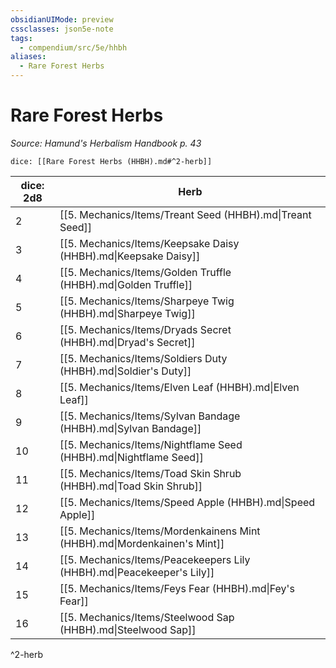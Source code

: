 ```yaml
---
obsidianUIMode: preview
cssclasses: json5e-note
tags:
  - compendium/src/5e/hhbh
aliases:
  - Rare Forest Herbs
---
```

# Rare Forest Herbs
*Source: Hamund's Herbalism Handbook p. 43* 

`dice: [[Rare Forest Herbs (HHBH).md#^2-herb]]`

| dice: 2d8 | Herb |
|-----------|------|
| 2 | [[5. Mechanics/Items/Treant Seed (HHBH).md\|Treant Seed]] |
| 3 | [[5. Mechanics/Items/Keepsake Daisy (HHBH).md\|Keepsake Daisy]] |
| 4 | [[5. Mechanics/Items/Golden Truffle (HHBH).md\|Golden Truffle]] |
| 5 | [[5. Mechanics/Items/Sharpeye Twig (HHBH).md\|Sharpeye Twig]] |
| 6 | [[5. Mechanics/Items/Dryads Secret (HHBH).md\|Dryad's Secret]] |
| 7 | [[5. Mechanics/Items/Soldiers Duty (HHBH).md\|Soldier's Duty]] |
| 8 | [[5. Mechanics/Items/Elven Leaf (HHBH).md\|Elven Leaf]] |
| 9 | [[5. Mechanics/Items/Sylvan Bandage (HHBH).md\|Sylvan Bandage]] |
| 10 | [[5. Mechanics/Items/Nightflame Seed (HHBH).md\|Nightflame Seed]] |
| 11 | [[5. Mechanics/Items/Toad Skin Shrub (HHBH).md\|Toad Skin Shrub]] |
| 12 | [[5. Mechanics/Items/Speed Apple (HHBH).md\|Speed Apple]] |
| 13 | [[5. Mechanics/Items/Mordenkainens Mint (HHBH).md\|Mordenkainen's Mint]] |
| 14 | [[5. Mechanics/Items/Peacekeepers Lily (HHBH).md\|Peacekeeper's Lily]] |
| 15 | [[5. Mechanics/Items/Feys Fear (HHBH).md\|Fey's Fear]] |
| 16 | [[5. Mechanics/Items/Steelwood Sap (HHBH).md\|Steelwood Sap]] |
^2-herb
